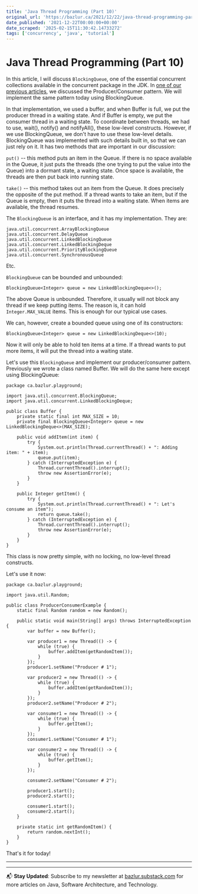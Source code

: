 ```yaml
---
title: 'Java Thread Programming (Part 10)'
original_url: 'https://bazlur.ca/2021/12/22/java-thread-programming-part-10/'
date_published: '2021-12-22T00:00:00+00:00'
date_scraped: '2025-02-15T11:30:42.14733272'
tags: ['concurrency', 'java', 'tutorial']
---
```


Java Thread Programming (Part 10)
=================================

In this article, I will discuss `BlockingQueue`, one of the essential concurrent collections available in the concurrent package in the JDK. In [one of our previous articles](https://foojay.io/today/java-thread-programming-part-6/), we discussed the Producer/Consumer pattern. We will implement the same pattern today using BlockingQueue.

In that implementation, we used a buffer, and when Buffer is full, we put the producer thread in a waiting state. And if Buffer is empty, we put the consumer thread in a waiting state. To coordinate between threads, we had to use, wait(), notify() and notifyAll(), these low-level constructs. However, if we use BlockingQueue, we don't have to use these low-level details. BlockingQueue was implemented with such details built in, so that we can just rely on it. It has two methods that are important in our discussion:

`put()` -- this method puts an item in the Queue. If there is no space available in the Queue, it just puts the threads (the one trying to put the value into the Queue) into a dormant state, a waiting state. Once space is available, the threads are then put back into running state.

`take()` -- this method takes out an item from the Queue. It does precisely the opposite of the put method. If a thread wants to take an item, but if the Queue is empty, then it puts the thread into a waiting state. When items are available, the thread resumes.

The `BlockingQueue` is an interface, and it has my implementation. They are:

```
java.util.concurrent.ArrayBlockingQueue
java.util.concurrent.DelayQueue
java.util.concurrent.LinkedBlockingQueue
java.util.concurrent.LinkedBlockingDeque
java.util.concurrent.PriorityBlockingQueue
java.util.concurrent.SynchronousQueue
```

Etc.

`BlockingQueue` can be bounded and unbounded:

```
BlockingQueue<Integer> queue = new LinkedBlockingDeque<>();
```

The above Queue is unbounded. Therefore, it usually will not block any thread if we keep putting items. The reason is, it can hold `Integer.MAX_VALUE` items. This is enough for our typical use cases.

We can, however, create a bounded queue using one of its constructors:

```
BlockingQueue<Integer> queue = new LinkedBlockingDeque<>(10);
```

Now it will only be able to hold ten items at a time. If a thread wants to put more items, it will put the thread into a waiting state.

Let's use this `BlockingQueue` and implement our producer/consumer pattern. Previously we wrote a class named Buffer. We will do the same here except using BlockingQueue:

```
package ca.bazlur.playground;

import java.util.concurrent.BlockingQueue;
import java.util.concurrent.LinkedBlockingDeque;

public class Buffer {
    private static final int MAX_SIZE = 10;
    private final BlockingQueue<Integer> queue = new LinkedBlockingDeque<>(MAX_SIZE);

    public void addItem(int item) {
        try {
            System.out.println(Thread.currentThread() + ": Adding item: " + item);
            queue.put(item);
        } catch (InterruptedException e) {
            Thread.currentThread().interrupt();
            throw new AssertionError(e);
        }
    }

    public Integer getItem() {
        try {
            System.out.println(Thread.currentThread() + ": Let's consume an item");
            return queue.take();
        } catch (InterruptedException e) {
            Thread.currentThread().interrupt();
            throw new AssertionError(e);
        }
    }
}
```

This class is now pretty simple, with no locking, no low-level thread constructs.

Let's use it now:

```
package ca.bazlur.playground;

import java.util.Random;

public class ProducerConsumerExample {
    static final Random random = new Random();

    public static void main(String[] args) throws InterruptedException {
        var buffer = new Buffer();

        var producer1 = new Thread(() -> {
            while (true) {
                buffer.addItem(getRandomItem());
            }
        });
        producer1.setName("Producer # 1");

        var producer2 = new Thread(() -> {
            while (true) {
                buffer.addItem(getRandomItem());
            }
        });
        producer2.setName("Producer # 2");

        var consumer1 = new Thread(() -> {
            while (true) {
                buffer.getItem();
            }
        });
        consumer1.setName("Consumer # 1");

        var consumer2 = new Thread(() -> {
            while (true) {
                buffer.getItem();
            }
        });

        consumer2.setName("Consumer # 2");

        producer1.start();
        producer2.start();

        consumer1.start();
        consumer2.start();
    }

    private static int getRandomItem() {
        return random.nextInt();
    }
}
```

That's it for today!  

*** ** * ** ***

---

📬 **Stay Updated**: Subscribe to my newsletter at [bazlur.substack.com](https://bazlur.substack.com/) for more articles on Java, Software Architecture, and Technology.
